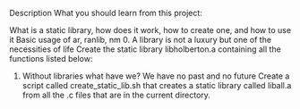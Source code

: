 Description
What you should learn from this project:

What is a static library, how does it work, how to create one, and how to use it
Basic usage of ar, ranlib, nm
0. A library is not a luxury but one of the necessities of life
Create the static library libholberton.a containing all the functions listed below:
1. Without libraries what have we? We have no past and no future
Create a script called create_static_lib.sh that creates a static library called liball.a from all the .c files that are in the current directory.
